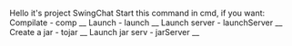 Hello it's project SwingChat
Start this command in cmd, if you want:
Compilate		-	comp __
Launch			-	launch __
Launch server	-	launchServer __
Create a jar 	-	tojar __
Launch jar serv	-	jarServer __